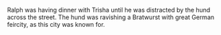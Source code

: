 Ralph was having dinner with Trisha until he was distracted by the hund across the street. 
The hund was ravishing a Bratwurst with great German feircity, as this city was known for. 